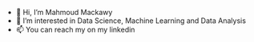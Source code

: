 - 👋 Hi, I’m Mahmoud Mackawy
- 👀 I’m interested in Data Science, Machine Learning and Data Analysis
- 📫 You can reach my on my linkedin

<!---
mahmoudmak/mahmoudmak is a ✨ special ✨ repository because its `README.md` (this file) appears on your GitHub profile.
You can click the Preview link to take a look at your changes.
--->
